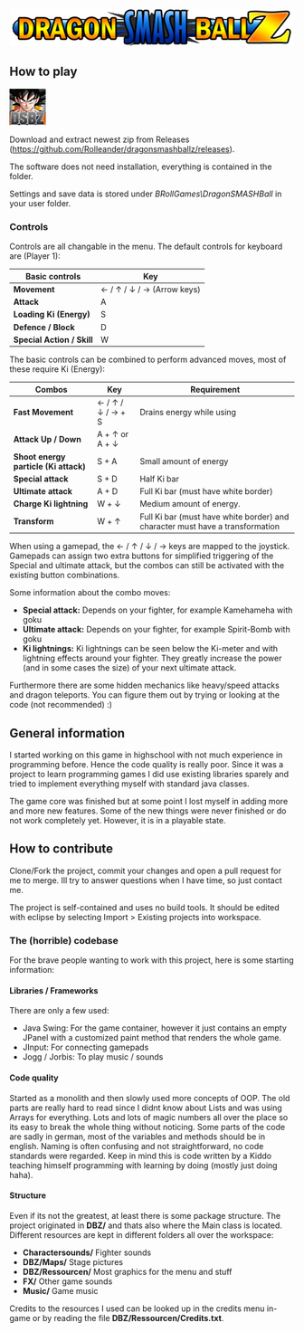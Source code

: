 ![Logo](/src/DBZ/Ressourcen/logo.png)

## How to play

![Icon](/src/DBZ/Ressourcen/icon.png)

Download and extract newest zip from Releases (https://github.com/Rolleander/dragonsmashballz/releases).

The software does not need installation, everything is contained in the folder.

Settings and save data is stored under *BRollGames\DragonSMASHBall* in your user folder. 

### Controls

Controls are all changable in the menu. The default controls for keyboard are (Player 1):

Basic controls | Key
------------ | -------------
**Movement** | ← / ↑ / ↓ / →  (Arrow keys)
**Attack** | A
**Loading Ki (Energy)** | S
**Defence / Block** | D
**Special Action / Skill** | W

The basic controls can be combined to perform advanced moves, most of these require Ki (Energy):

Combos | Key  | Requirement
------------ | ------------- | -------------
**Fast Movement** | ← / ↑ / ↓ / → + S | Drains energy while using
**Attack Up / Down** | A + ↑ or A + ↓  | 
**Shoot energy particle (Ki attack)** | S + A | Small amount of energy
**Special attack** | S + D | Half Ki bar
**Ultimate attack** | A + D | Full Ki bar (must have white border)
**Charge Ki lightning** | W + ↓  | Medium amount of energy. 
**Transform** | W + ↑  | Full Ki bar (must have white border) and character must have a transformation

When using a gamepad, the ← / ↑ / ↓ / → keys are mapped to the joystick. 
Gamepads can assign two extra buttons for simplified triggering of the Special and ultimate attack, 
but the combos can still be activated with the existing button combinations.

Some information about the combo moves:

- **Special attack:** Depends on your fighter, for example Kamehameha with goku
- **Ultimate attack:** Depends on your fighter, for example Spirit-Bomb with goku
- **Ki lightnings:** Ki lightnings can be seen below the Ki-meter and with lightning effects around your fighter. They greatly increase the power (and in some cases the size) of your next ultimate attack.

Furthermore there are some hidden mechanics like heavy/speed attacks and dragon teleports. 
You can figure them out by trying or looking at the code (not recommended) :)

## General information

I started working on this game in highschool with not much experience in programming before. Hence the code quality is really poor.
Since it was a project to learn programming games I did use existing libraries sparely and tried to implement everything myself with standard java classes.

The game core was finished but at some point I lost myself in adding more and more new features. Some of the new things were never finished or do not work completely yet. 
However, it is in a playable state. 


## How to contribute 

Clone/Fork the project, commit your changes and open a pull request for me to merge. 
Ill try to answer questions when I have time, so just contact me.

The project is self-contained and uses no build tools. 
It should be edited with eclipse by selecting Import > Existing projects into workspace.

### The (horrible) codebase

For the brave people wanting to work with this project, here is some starting information:

#### Libraries / Frameworks

There are only a few used:

- Java Swing: For the game container, however it just contains an empty JPanel with a customized paint method that renders the whole game.
- JInput: For connecting gamepads 
- Jogg / Jorbis: To play music / sounds

#### Code quality

Started as a monolith and then slowly used more concepts of OOP. 
The old parts are really hard to read since I didnt know about Lists and was using Arrays for everything. 
Lots and lots of magic numbers all over the place so its easy to break the whole thing without noticing.
Some parts of the code are sadly in german, most of the variables and methods should be in english.
Naming is often confusing and not straightforward, no code standards were regarded.
Keep in mind this is code written by a Kiddo teaching himself programming with learning by doing (mostly just doing haha).

#### Structure

Even if its not the greatest, at least there is some package structure.
The project originated in **DBZ/** and thats also where the Main class is located.
Different resources are kept in different folders all over the workspace:

- **Charactersounds/** Fighter sounds
- **DBZ/Maps/** Stage pictures
- **DBZ/Ressourcen/** Most graphics for the menu and stuff
- **FX/** Other game sounds
- **Music/** Game music

Credits to the resources I used can be looked up in the credits menu in-game or by reading the file **DBZ/Ressourcen/Credits.txt**.









